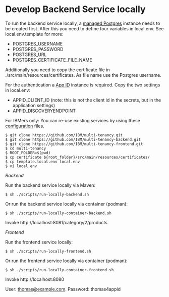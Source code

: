 # Develop Backend Service locally

To run the backend service locally, a [managed Postgres](https://cloud.ibm.com/databases/databases-for-postgresql/create) instance needs to be created first. After this you need to define four variables in local.env. See local.env.template for more:
- POSTGRES_USERNAME
- POSTGRES_PASSWORD
- POSTGRES_URL
- POSTGRES_CERTIFICATE_FILE_NAME

Additionally you need to copy the certificate file in ./src/main/resources/certificates. As file name use the Postgres username.

For the authentication a [App ID](https://www.ibm.com/cloud/app-id) instance is required. Copy the two settings in local.env:
- APPID_CLIENT_ID (note: this is not the client id in the secrets, but in the application settings)
- APPID_DISCOVERYENDPOINT

For IBMers only: You can re-use existing services by using these [configuration](https://github.ibm.com/niklas-heidloff/multi-tenancy-credentials) files.

```
$ git clone https://github.com/IBM/multi-tenancy.git
$ git clone https://github.com/IBM/multi-tenancy-backend.git
$ git clone https://github.com/IBM/multi-tenancy-frontend.git
$ cd multi-tenancy
$ ROOT_FOLDER=$(pwd)
$ cp certificate ${root_folder}/src/main/resources/certificates/
$ cp template.local.env local.env
$ vi local.env
```

*Backend*

Run the backend service locally via Maven:

```
$ sh ./scripts/run-locally-backend.sh
```

Or run the backend service locally via container (podman):

```
$ sh ./scripts/run-locally-container-backend.sh
```

Invoke http://localhost:8081/category/2/products

*Frontend*

Run the frontend service locally:

```
$ sh ./scripts/run-locally-frontend.sh
```

Or run the frontend service locally via container (podman):

```
$ sh ./scripts/run-locally-container-frontend.sh
```

Invoke http://localhost:8080

User: thomas@example.com. Password: thomas4appid
